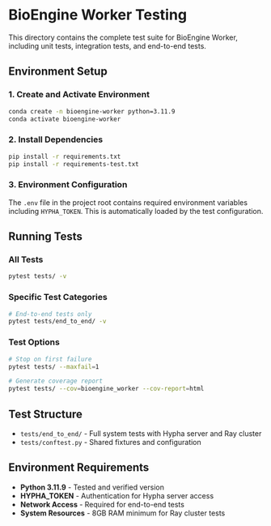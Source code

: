 # BioEngine Worker Testing

This directory contains the complete test suite for BioEngine Worker, including unit tests, integration tests, and end-to-end tests.

## Environment Setup

### 1. Create and Activate Environment
```bash
conda create -n bioengine-worker python=3.11.9
conda activate bioengine-worker
```

### 2. Install Dependencies
```bash
pip install -r requirements.txt
pip install -r requirements-test.txt
```

### 3. Environment Configuration
The `.env` file in the project root contains required environment variables including `HYPHA_TOKEN`. This is automatically loaded by the test configuration.

## Running Tests

### All Tests
```bash
pytest tests/ -v
```

### Specific Test Categories
```bash
# End-to-end tests only
pytest tests/end_to_end/ -v
```

### Test Options
```bash
# Stop on first failure
pytest tests/ --maxfail=1

# Generate coverage report
pytest tests/ --cov=bioengine_worker --cov-report=html
```

## Test Structure

- `tests/end_to_end/` - Full system tests with Hypha server and Ray cluster
- `tests/conftest.py` - Shared fixtures and configuration

## Environment Requirements

- **Python 3.11.9** - Tested and verified version
- **HYPHA_TOKEN** - Authentication for Hypha server access
- **Network Access** - Required for end-to-end tests
- **System Resources** - 8GB RAM minimum for Ray cluster tests
